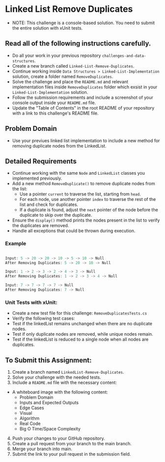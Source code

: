 # Linked List Remove Duplicates
- NOTE: This challenge is a console-based solution. You need to submit the entire solution with xUnit tests.

## Read all of the following instructions carefully.
- Do all your work in your previous repository `challenges-and-data-structures`.
- Create a new branch called `Linked-List-Remove-Duplicates`.
- Continue working inside `Data Structures > Linked-List-Implementation` solution, create a folder named `RemoveDuplicates`.
- Solve the challenge and place the `README.md` and relevant implementation files inside `RemoveDuplicates` folder which exsist in your `Linked-List-Implementation` solution.
- Follow the submission requirements and include a screenshot of your console output inside your `README.md` file.
- Update the "Table of Contents" in the root README of your repository with a link to this challenge's README file.

## Problem Domain
- Use your previues linked list implementation to include a new method for removing duplicate nodes from the LinkedList.

## Detailed Requirements
- Continue working with the same `Node` and `LinkedList` classes you implemented previously.
- Add a new method `RemoveDuplicate()` to remove duplicate nodes from the list:
  - Use a pointer `current` to traverse the list, starting from `head`.
  - For each node, use another pointer `index` to traverse the rest of the list and check for duplicates.
  - If a duplicate is found, adjust the `next` pointer of the node before the duplicate to skip over the duplicate.
- Ensure the `display()` method prints the nodes present in the list to verify the duplicates are removed.
- Handle all exceptions that could be thrown during execution.

### Example 
```csharp

Input: 5 -> 20 -> 20 -> 10 -> 5 -> 10 -> Null
After Removing Duplicates: 5 -> 20 -> 10 -> Null

Input: 1 -> 2 -> 3 -> 2 -> 4 -> 3 -> Null
After Removing Duplicates: 1 -> 2 -> 3 -> 4 -> Null

Input: 7 -> 7 -> 7 -> 7 -> Null
After Removing Duplicates: 7 -> Null

```

### Unit Tests with xUnit:
- Create a new test file for this challenge: `RemoveDuplicatesTests.cs`
- Verify the following test cases:
- Test if the linkedList remains unchanged when there are no duplicate nodes.
- Test if only duplicate nodes are removed, while unique nodes remain.
- Test if the linkedList is reduced to a single node when all nodes are duplicates.

## To Submit this Assignment:
1. Create a branch named `LinkedList-Remove-Duplicates`.
2. Solve your challenge with the needed tests.
3. Include a `README.md` file with the necessary content:
- A whiteboard image with the following content:
   - Problem Domain
   - Inputs and Expected Outputs
   - Edge Cases
   - Visual
   - Algorithm
   - Real Code
   - Big O Time/Space Complexity
4. Push your changes to your GitHub repository.
5. Create a pull request from your branch to the main branch.
6. Merge your branch into main.
7. Submit the link to your pull request in the submission field.